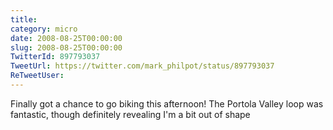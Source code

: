 ```yaml
---
title: 
category: micro
date: 2008-08-25T00:00:00
slug: 2008-08-25T00:00:00
TwitterId: 897793037
TweetUrl: https://twitter.com/mark_philpot/status/897793037
ReTweetUser: 
---
```


Finally got a chance to go biking this afternoon! The Portola Valley loop was fantastic, though definitely revealing I'm a bit out of shape